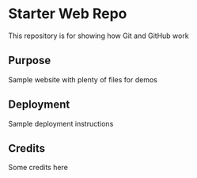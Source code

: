 # Starter Web Repo

This repository is for showing how Git and GitHub work

## Purpose

Sample website with plenty of files for demos


## Deployment

Sample deployment instructions

## Credits

Some credits here

